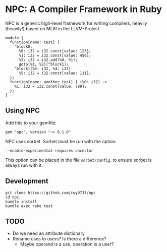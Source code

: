 # NPC: A Compiler Framework in Ruby

NPC is a generic high-level framework for writing compilers, heavily (heavily!) based on MLIR in the LLVM-Project.

```
module { 
  function[name: test] {
    ^block0:
      %0: i32 = i32.const[value: 123];
      %1: i32 = i32.const[value: 456];
      %2: i32 = i32.add(%0, %1);
      goto(%1, %2)(^block1);
    ^block1(%3: i32, %4: i32):
      %5: i32 = i32.const[value: 111];
  };
  function[name: another_test] { (%0: i32) ->
    %1: i32 = i32.const[value: 789];
  };
}
```

## Using NPC

Add this to your gemfile:

```
gem "npc", version "~> 0.1.0"
```

NPC uses sorbet. Sorbet must be run with the option:

```
--enable-experimental-requires-ancestor
```

This option can be placed in the file `sorbet/config`, to ensure
sorbet is always run with it.

## Development

```
git clone https://github.com/rwy0717/npc
cd npc
bundle install
bundle exec rake test
```

## TODO

- Do we need an attribute dictionary
- Rename uses to users? Is there a difference?
  - Maybe operand is a use, operation is a user?
